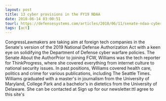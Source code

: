 ```yaml
---
layout: post
title: 13 cyber provisions in the FY19 NDAA
date: 2018-06-14 03:00:51
tourl: https://defensesystems.com/articles/2018/06/11/senate-ndaa-cyber.aspx
tags: [act]
---
```

CongressLawmakers are taking aim at foreign tech companies in the Senate's version of the 2019 National Defense Authorization Act with a keen eye on solidifying the Department of Defense cyber warfare policies. The Senate About the AuthorPrior to joining FCW, Williams was the tech reporter for ThinkProgress, where she covered everything from internet culture to national security issues. In past positions, Williams covered health care, politics and crime for various publications, including The Seattle Times. Williams graduated with a master's in journalism from the University of Maryland, College Park and a bachelor's in dietetics from the University of Delaware. She can be contacted at Sign up for our newsletter.ttI agree to this site's 